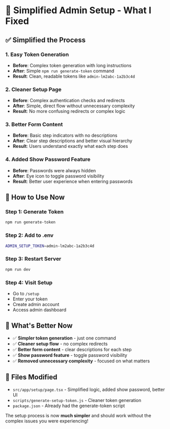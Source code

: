 # 🚀 Simplified Admin Setup - What I Fixed

## ✅ **Simplified the Process**

### 1. **Easy Token Generation**
- **Before**: Complex token generation with long instructions
- **After**: Simple `npm run generate-token` command
- **Result**: Clean, readable tokens like `admin-lm2abc-1a2b3c4d`

### 2. **Cleaner Setup Page**
- **Before**: Complex authentication checks and redirects
- **After**: Simple, direct flow without unnecessary complexity
- **Result**: No more confusing redirects or complex logic

### 3. **Better Form Content**
- **Before**: Basic step indicators with no descriptions
- **After**: Clear step descriptions and better visual hierarchy
- **Result**: Users understand exactly what each step does

### 4. **Added Show Password Feature**
- **Before**: Passwords were always hidden
- **After**: Eye icon to toggle password visibility
- **Result**: Better user experience when entering passwords

## 🚀 **How to Use Now**

### **Step 1: Generate Token**
```bash
npm run generate-token
```

### **Step 2: Add to .env**
```bash
ADMIN_SETUP_TOKEN=admin-lm2abc-1a2b3c4d
```

### **Step 3: Restart Server**
```bash
npm run dev
```

### **Step 4: Visit Setup**
- Go to `/setup`
- Enter your token
- Create admin account
- Access admin dashboard

## 🎯 **What's Better Now**

- ✅ **Simpler token generation** - just one command
- ✅ **Cleaner setup flow** - no complex redirects
- ✅ **Better form content** - clear descriptions for each step
- ✅ **Show password feature** - toggle password visibility
- ✅ **Removed unnecessary complexity** - focused on what matters

## 🔧 **Files Modified**

- `src/app/setup/page.tsx` - Simplified logic, added show password, better UI
- `scripts/generate-setup-token.js` - Cleaner token generation
- `package.json` - Already had the generate-token script

The setup process is now **much simpler** and should work without the complex issues you were experiencing!
